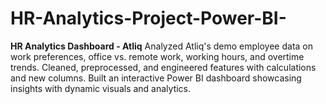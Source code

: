 # HR-Analytics-Project-Power-BI-
**HR Analytics Dashboard - Atliq**   Analyzed Atliq's demo employee data on work preferences, office vs. remote work, working hours, and overtime trends. Cleaned, preprocessed, and engineered features with calculations and new columns. Built an interactive Power BI dashboard showcasing insights with dynamic visuals and analytics.
